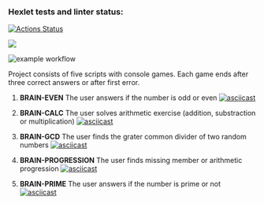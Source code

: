 ### Hexlet tests and linter status:
[![Actions Status](https://github.com/LenaVolkova/python-project-lvl1/workflows/hexlet-check/badge.svg)](https://github.com/LenaVolkova/python-project-lvl1/actions)

<a href="https://codeclimate.com/github/codeclimate/codeclimate/maintainability"><img src="https://api.codeclimate.com/v1/badges/a99a88d28ad37a79dbf6/maintainability" /></a>

![example workflow](https://github.com/LenaVolkova/python-project-lvl1/actions/workflows/linter-check.yml/badge.svg)

Project consists of five scripts with console games. Each game ends after three correct answers or after first error.

1. <b>BRAIN-EVEN</b> </n>
The user answers if the number is odd or even
[![asciicast](https://asciinema.org/a/iOSeinYOLRhwx3vpD8QBYJ3Vr.svg)](https://asciinema.org/a/iOSeinYOLRhwx3vpD8QBYJ3Vr)

2. <b>BRAIN-CALC</b></n>
The user solves arithmetic exercise (addition, substraction or multiplication)
[![asciicast](https://asciinema.org/a/kENFxIRxZbssrBUWfvh8LIYGQ.svg)](https://asciinema.org/a/kENFxIRxZbssrBUWfvh8LIYGQ)

3. <b>BRAIN-GCD</b></n>
The user finds the grater common divider of two random numbers
[![asciicast](https://asciinema.org/a/ymC8A76x3sVxHTtOadnse3aid.svg)](https://asciinema.org/a/ymC8A76x3sVxHTtOadnse3aid)

4. <b>BRAIN-PROGRESSION</b></n>
The user finds missing member or arithmetic progression
[![asciicast](https://asciinema.org/a/MKWnBrmcTj2zPpx9Za2TCySsv.svg)](https://asciinema.org/a/MKWnBrmcTj2zPpx9Za2TCySsv)

5. <b>BRAIN-PRIME</b></n>
The user answers if the number is prime or not
[![asciicast](https://asciinema.org/a/ptAishWXl4fYkumhkZLbBfOBb.svg)](https://asciinema.org/a/ptAishWXl4fYkumhkZLbBfOBb)